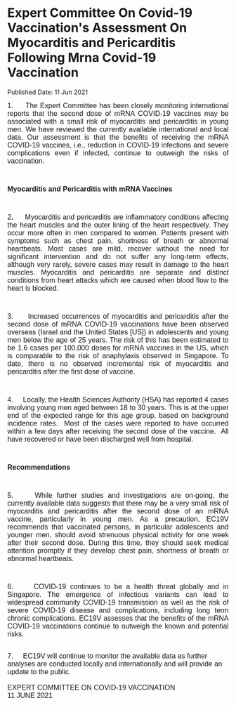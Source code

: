 <html>
    <meta http-equiv="Content-Type" content="text/html; charset=utf-8"/>
    <meta charset="utf-8"/>
    <title>Expert Committee On Covid-19 Vaccination's Assessment On Myocarditis and Pericarditis Following Mrna Covid-19 Vaccination</title>
    <body><h1>Expert Committee On Covid-19 Vaccination's Assessment On Myocarditis and Pericarditis Following Mrna Covid-19 Vaccination</h1>
    <p>Published Date: 11 Jun 2021</p> <p style="margin-bottom: 0.0001pt; text-align: justify;"><span style="font-family: Arial; font-size: 16px;">1.&nbsp; &nbsp; &nbsp;The Expert Committee has been closely monitoring international reports that the second dose of mRNA COVID-19 vaccines may be associated with a small risk of myocarditis and pericarditis in young men. We have reviewed the currently available international and local data. Our assessment is that the benefits of receiving the mRNA COVID-19 vaccines, i.e., reduction in COVID-19 infections and severe complications even if infected, continue to outweigh the risks of vaccination. </span></p> <p style="margin-bottom: 0.0001pt; text-align: justify;"><span style="font-size: 16px; font-family: Arial;">&nbsp;</span></p> <p style="margin-bottom: 0.0001pt; text-align: justify;"><span style="font-size: 16px; font-family: Arial;"><strong>Myocarditis and Pericarditis with mRNA Vaccines</strong></span></p> <p style="margin-bottom: 0.0001pt; text-align: justify;"><span style="font-size: 16px; font-family: Arial;"><strong>&nbsp;</strong></span></p> <p style="margin-bottom: 0.0001pt; text-align: justify;"><span style="font-size: 16px; font-family: Arial;">2<strong>.&nbsp; &nbsp; &nbsp;</strong>Myocarditis and pericarditis are inflammatory conditions affecting the heart muscles and the outer lining of the heart respectively. They occur more often in men compared to women. Patients present with symptoms such as chest pain, shortness of breath or abnormal heartbeats. Most cases are mild, recover without the need for significant intervention and do not suffer any long-term effects, although very rarely, severe cases may result in damage to the heart muscles. Myocarditis and pericarditis are separate and distinct conditions from heart attacks which are caused when blood flow to the heart is blocked.</span></p> <p style="margin-bottom: 0.0001pt; text-align: justify;"><span style="font-size: 16px; font-family: Arial;"><strong>&nbsp;</strong></span></p> <p style="margin-bottom: 0.0001pt; text-align: justify;"><span style="font-size: 16px; font-family: Arial;">3.&nbsp; &nbsp; &nbsp;Increased occurrences of myocarditis and pericarditis after the second dose of mRNA COVID-19 vaccinations have been observed overseas (Israel and the United States [US]) in adolescents and young men below the age of 25 years. The risk of this has been estimated to be 1.6 cases per 100,000 doses for mRNA vaccines in the US, which is comparable to the risk of anaphylaxis observed in Singapore. To date, there is no observed incremental risk of myocarditis and pericarditis after the first dose of vaccine. </span></p> <p style="margin-bottom: 0.0001pt; text-align: justify;"><span style="font-size: 16px; font-family: Arial;">&nbsp;</span></p> <p style="margin-bottom: 0.0001pt; text-align: justify;"><span style="font-size: 16px; font-family: Arial;">4.&nbsp; &nbsp; &nbsp;Locally, the Health Sciences Authority (HSA) has reported 4 cases involving young men aged between 18 to 30 years.&nbsp;This is at the upper end of the expected range for this age group, based on background incidence rates.&nbsp; Most of the cases were reported to have occurred within a few days after receiving the second dose of the vaccine.&nbsp; All have recovered or have been discharged well from hospital.</span></p> <p style="margin-bottom: 0.0001pt; text-align: justify;"><span style="font-size: 16px; font-family: Arial;">&nbsp;</span></p> <p style="margin-bottom: 0.0001pt; text-align: justify;"><span style="font-size: 16px; font-family: Arial;"><strong>Recommendations</strong></span></p> <p style="margin-bottom: 0.0001pt; text-align: justify;"><span style="font-size: 16px; font-family: Arial;">&nbsp;</span></p> <p style="margin-bottom: 0.0001pt; text-align: justify;"><span style="font-size: 16px; font-family: Arial;">5.&nbsp; &nbsp; &nbsp;While further studies and investigations are on-going, the currently available data suggests that there may be a very small risk of myocarditis and pericarditis after the second dose of an mRNA vaccine, particularly in young men. As a precaution, EC19V recommends that vaccinated persons, in particular adolescents and younger men, should avoid strenuous physical activity for one week after their second dose. During this time, they should seek medical attention promptly if they develop chest pain, shortness of breath or abnormal heartbeats. </span></p> <p style="margin-bottom: 0.0001pt; text-align: justify;"><span style="font-size: 16px; font-family: Arial;">&nbsp;</span></p> <p style="margin-bottom: 0.0001pt; text-align: justify;"><span style="font-size: 16px; font-family: Arial;">6.&nbsp; &nbsp; &nbsp;COVID-19 continues to be a health threat globally and in Singapore. The emergence of infectious variants can lead to widespread community COVID-19 transmission as well as the risk of severe COVID-19 disease and complications, including long term chronic complications. EC19V assesses that the benefits of the mRNA COVID-19 vaccinations continue to outweigh the known and potential risks. </span></p> <p style="margin-bottom: 0.0001pt; text-align: justify;"><span style="font-size: 16px; font-family: Arial;">&nbsp;</span></p><span style="font-size: 16px; font-family: Arial;"> 7.&nbsp; &nbsp; &nbsp;EC19V will continue to monitor the available data as further analyses are conducted locally and internationally and will provide an update to the public.<br><br>EXPERT COMMITTEE ON COVID-19 VACCINATION<br>11 JUNE 2021</span></body>
</html>